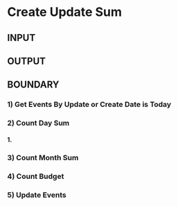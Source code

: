 # Create Update Sum
## INPUT
## OUTPUT

## BOUNDARY
### 1) Get Events By Update or Create Date is Today
### 2) Count Day Sum
#### 1.
### 3) Count Month Sum
### 4) Count Budget
### 5) Update Events
